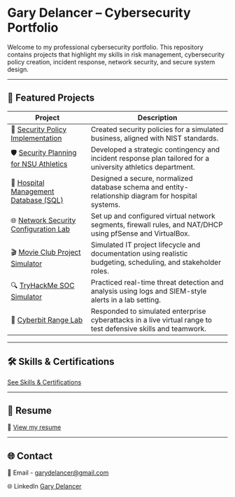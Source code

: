 # Gary Delancer – Cybersecurity Portfolio

Welcome to my professional cybersecurity portfolio. This repository contains projects that highlight my skills in risk management, cybersecurity policy creation, incident response, network security, and secure system design.

---

## 📁 Featured Projects

| Project | Description |
|--------|-------------|
| 🔐 [Security Policy Implementation](./projects/mb-business-policy-implementation) | Created security policies for a simulated business, aligned with NIST standards. |
| 🛡️ [Security Planning for NSU Athletics](./projects/strategic-security-plan) | Developed a strategic contingency and incident response plan tailored for a university athletics department. |
| 🏥 [Hospital Management Database (SQL)](./projects/hospital-database-project) | Designed a secure, normalized database schema and entity-relationship diagram for hospital systems. |
| 🌐 [Network Security Configuration Lab](./projects/network-security-configuration-lab) | Set up and configured virtual network segments, firewall rules, and NAT/DHCP using pfSense and VirtualBox. |
| 🎬 [Movie Club Project Simulator](./projects/movie-club-project-simulator) | Simulated IT project lifecycle and documentation using realistic budgeting, scheduling, and stakeholder roles. |
| 🔍 [TryHackMe SOC Simulator](./projects/tryhackme-soc-simulator) | Practiced real-time threat detection and analysis using logs and SIEM-style alerts in a lab setting. |
| 🚨 [Cyberbit Range Lab](./projects/cyberbit-range-lab) | Responded to simulated enterprise cyberattacks in a live virtual range to test defensive skills and teamwork. |

---

## 🛠️ Skills & Certifications
[See Skills & Certifications](./skills-certifications.md)

---

## 📄 Resume

📎 [View my resume](https://github.com/user-attachments/files/20711059/GaryDelancer.pdf)



---

## 🌐 Contact

📩 Email - garydelancer@gmail.com


🌐 LinkedIn [Gary Delancer](https://www.linkedin.com/in/gary-delancer-100933198/)

